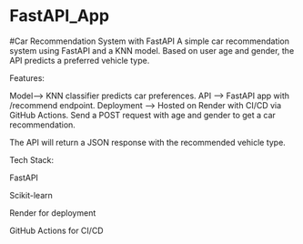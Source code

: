 ﻿# FastAPI_App

#Car Recommendation System with FastAPI
A simple car recommendation system using FastAPI and a KNN model. Based on user age and gender, the API predicts a preferred vehicle type.

Features:

Model--> KNN classifier predicts car preferences.
API --> FastAPI app with /recommend endpoint.
Deployment --> Hosted on Render with CI/CD via GitHub Actions.
Send a POST request with age and gender to get a car recommendation.

The API will return a JSON response with the recommended vehicle type.

Tech Stack:

FastAPI

Scikit-learn

Render for deployment

GitHub Actions for CI/CD

